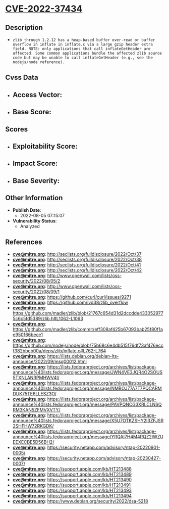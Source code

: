 
# [CVE-2022-37434](http://seclists.org/fulldisclosure/2022/Oct/37)

## Description

- `zlib through 1.2.12 has a heap-based buffer over-read or buffer overflow in inflate in inflate.c via a large gzip header extra field. NOTE: only applications that call inflateGetHeader are affected. Some common applications bundle the affected zlib source code but may be unable to call inflateGetHeader (e.g., see the nodejs/node reference).`

## Cvss Data

- **Access Vector**:
  - 
- **Base Score**:
  - 

## Scores

- **Exploitability Score**:
  - 
- **Impact Score**:
  - 
- **Base Severity**:
  - 

## Other Information

- **Publish Date**:
  - 2022-08-05 07:15:07
- **Vulnerability Status**:
  - Analyzed

## References

- **cve@mitre.org**: http://seclists.org/fulldisclosure/2022/Oct/37
- **cve@mitre.org**: http://seclists.org/fulldisclosure/2022/Oct/38
- **cve@mitre.org**: http://seclists.org/fulldisclosure/2022/Oct/41
- **cve@mitre.org**: http://seclists.org/fulldisclosure/2022/Oct/42
- **cve@mitre.org**: http://www.openwall.com/lists/oss-security/2022/08/05/2
- **cve@mitre.org**: http://www.openwall.com/lists/oss-security/2022/08/09/1
- **cve@mitre.org**: https://github.com/curl/curl/issues/9271
- **cve@mitre.org**: https://github.com/ivd38/zlib_overflow
- **cve@mitre.org**: https://github.com/madler/zlib/blob/21767c654d31d2dccdde4330529775c6c5fd5389/zlib.h#L1062-L1063
- **cve@mitre.org**: https://github.com/madler/zlib/commit/eff308af425b67093bab25f80f1ae950166bece1
- **cve@mitre.org**: https://github.com/nodejs/node/blob/75b68c6e4db515f76df73af476eccf382bbcb00a/deps/zlib/inflate.c#L762-L764
- **cve@mitre.org**: https://lists.debian.org/debian-lts-announce/2022/09/msg00012.html
- **cve@mitre.org**: https://lists.fedoraproject.org/archives/list/package-announce%40lists.fedoraproject.org/message/JWN4VE3JQR4O2SOUS5TXNLANRPMHWV4I/
- **cve@mitre.org**: https://lists.fedoraproject.org/archives/list/package-announce%40lists.fedoraproject.org/message/NMBOJ77A7T7PQCARMDUK75TE6LLESZ3O/
- **cve@mitre.org**: https://lists.fedoraproject.org/archives/list/package-announce%40lists.fedoraproject.org/message/PAVPQNCG3XRLCLNSQRM3KAN5ZFMVXVTY/
- **cve@mitre.org**: https://lists.fedoraproject.org/archives/list/package-announce%40lists.fedoraproject.org/message/X5U7OTKZSHY2I3ZFJSR2SHFHW72RKGDK/
- **cve@mitre.org**: https://lists.fedoraproject.org/archives/list/package-announce%40lists.fedoraproject.org/message/YRQAI7H4M4RQZ2IWZUEEXECBE5D56BH2/
- **cve@mitre.org**: https://security.netapp.com/advisory/ntap-20220901-0005/
- **cve@mitre.org**: https://security.netapp.com/advisory/ntap-20230427-0007/
- **cve@mitre.org**: https://support.apple.com/kb/HT213488
- **cve@mitre.org**: https://support.apple.com/kb/HT213489
- **cve@mitre.org**: https://support.apple.com/kb/HT213490
- **cve@mitre.org**: https://support.apple.com/kb/HT213491
- **cve@mitre.org**: https://support.apple.com/kb/HT213493
- **cve@mitre.org**: https://support.apple.com/kb/HT213494
- **cve@mitre.org**: https://www.debian.org/security/2022/dsa-5218
